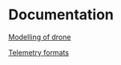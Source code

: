 # Documentation

[Modelling of drone](/docs/modelling_of_drone.md)

[Telemetry formats](/docs/telemetry_formats.md)